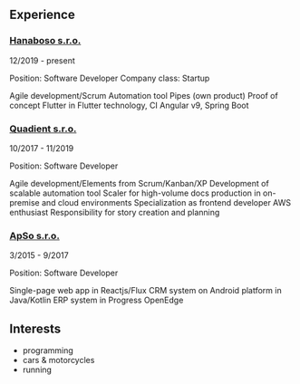 ## Experience

### [Hanaboso s.r.o.](https://hanaboso.com/)

12/2019 - present

Position: Software Developer
Company class: Startup

Agile development/Scrum
Automation tool Pipes (own product)
Proof of concept Flutter in Flutter technology, CI
Angular v9, Spring Boot

### [Quadient s.r.o.](https://www.quadient.com/)

10/2017 - 11/2019

Position: Software Developer

Agile development/Elements from Scrum/Kanban/XP
Development of scalable automation tool Scaler for high-volume docs production 
in on-premise and cloud environments
Specialization as frontend developer
AWS enthusiast
Responsibility for story creation and planning

### [ApSo s.r.o.](https://www.apso.cz/)

3/2015 - 9/2017

Position: Software Developer

Single-page web app in Reactjs/Flux
CRM system on Android platform in Java/Kotlin
ERP system in Progress OpenEdge

## Interests
 - programming
 - cars & motorcycles
 - running
